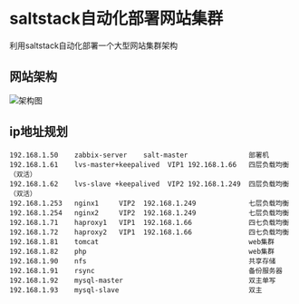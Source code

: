 
# saltstack自动化部署网站集群
利用saltstack自动化部署一个大型网站集群架构
## 网站架构
![架构图](https://github.com/sxlnnnn/saltstack/blob/master/cluster.PNG)


## ip地址规划
	192.168.1.50    zabbix-server    salt-master               部署机
	192.168.1.61    lvs-master+keepalived  VIP1 192.168.1.66   四层负载均衡（双活）   
	192.168.1.62    lvs-slave +keepalived  VIP2 192.168.1.249  四层负载均衡（双活）
	192.168.1.253   nginx1     VIP2  192.168.1.249             七层负载均衡  
	192.168.1.254   nginx2     VIP2  192.168.1.249             七层负载均衡
	192.168.1.71    haproxy1   VIP1  192.168.1.66              四七负载均衡 
	192.168.1.72    haproxy2   VIP1  192.168.1.66              四七负载均衡
	192.168.1.81    tomcat                                     web集群
	192.168.1.82    php                                        web集群
	192.168.1.90    nfs                                        共享存储 
	192.168.1.91    rsync                                      备份服务器
	192.168.1.92    mysql-master                               双主单写
	192.168.1.93    mysql-slave                                双主
